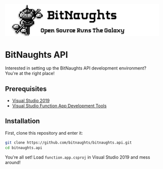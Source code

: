 ![image](https://github.com/bitnaughts/bitnaughts.assets/blob/master/images/banner.png)

# BitNaughts API

Interested in setting up the BitNaughts API development environment? You're at the right place!

## Prerequisites

- [Visual Studio 2019](https://visualstudio.microsoft.com/vs/)
- [Visual Studio Function App Development Tools](https://docs.microsoft.com/en-us/azure/azure-functions/functions-develop-vs)

## Installation

First, clone this repository and enter it:

```bash
git clone https://github.com/bitnaughts/bitnaughts.api.git
cd bitnaughts.api
```

You're all set! Load ```function.app.csproj``` in Visual Studio 2019 and mess around!